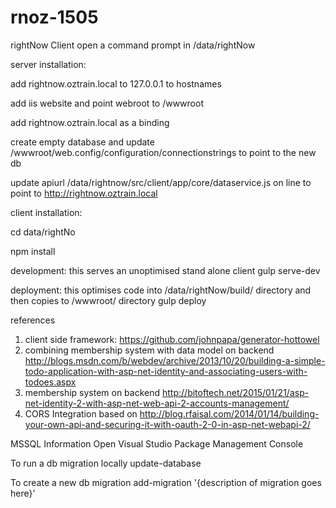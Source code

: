 # rnoz-1505

rightNow Client
open a command prompt in /data/rightNow

server installation:

add rightnow.oztrain.local to 127.0.0.1 to hostnames

add iis website and point webroot to /wwwroot

add rightnow.oztrain.local as a binding

create empty database and update /wwwroot/web.config/configuration/connectionstrings to point to the new db

update apiurl /data/rightnow/src/client/app/core/dataservice.js on line to point to http://rightnow.oztrain.local

client installation:

cd data/rightNo

npm install

development: this serves an unoptimised stand alone client
gulp serve-dev

deployment: this optimises code into /data/rightNow/build/ directory and then copies to /wwwroot/ directory
gulp deploy

references
1. client side framework:
https://github.com/johnpapa/generator-hottowel
2. combining membership system with data model on backend
http://blogs.msdn.com/b/webdev/archive/2013/10/20/building-a-simple-todo-application-with-asp-net-identity-and-associating-users-with-todoes.aspx
3. membership system on backend
http://bitoftech.net/2015/01/21/asp-net-identity-2-with-asp-net-web-api-2-accounts-management/
4. CORS Integration based on
http://blog.rfaisal.com/2014/01/14/building-your-own-api-and-securing-it-with-oauth-2-0-in-asp-net-webapi-2/

MSSQL Information
Open Visual Studio Package Management Console

To run a db migration locally
update-database

To create a new db migration
add-migration '{description of migration goes here}'
